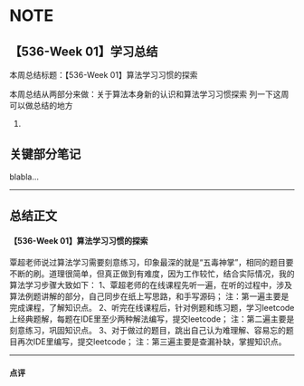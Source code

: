 # NOTE

## 【536-Week 01】学习总结

本周总结标题：【536-Week 01】算法学习习惯的探索

本周总结从两部分来做：关于算法本身新的认识和算法学习习惯探索
列一下这周可以做总结的地方

1. 


## 关键部分笔记

blabla...

---

## 总结正文

#### 【536-Week 01】算法学习习惯的探索

覃超老师说过算法学习需要刻意练习，印象最深的就是“五毒神掌”，相同的题目要不断的刷。道理很简单，但真正做到有难度，因为工作较忙，结合实际情况，我的算法学习步骤大致如下：
1、覃超老师的在线课程先听一遍，在听的过程中，涉及算法例题讲解的部分，自己同步在纸上写思路，和手写源码；
   注：第一遍主要是完成课程，了解知识点。
2、听完在线课程后，针对例题和练习题，学习leetcode上经典题解，每题在IDE里至少两种解法编写，提交leetcode；
   注：第二遍主要是刻意练习，巩固知识点。
3、对于做过的题目，跳出自己认为难理解、容易忘的题目再次IDE里编写，提交leetcode；
   注：第三遍主要是查漏补缺，掌握知识点。



--- 

#### 点评



